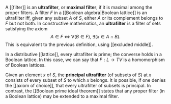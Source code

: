 A [[filter]] is an __ultrafilter__, or __maximal filter__, if it is maximal among the proper filters.  A filter $F$ in a [[Boolean algebra|Boolean lattice]] is an ultrafilter iff, given any subset $A$ of $S$, either $A$ or its complement belongs to $F$ but not both.  In constructive mathematics, an __ultrafilter__ is a filter of sets satisfying the axiom
$$ A \in F \;\Leftrightarrow\; \forall (B \in F),\; \exists (x \in A \cap B) .$$
This is equivalent to the previous definition, using [[excluded middle]].

In a distributive [[lattice]], every ultrafilter is prime; the converse holds in a Boolean lattice.  In this case, we can say that $F: L \to TV$ is a homomorphism of Boolean lattices.

Given an element $x$ of $S$, the __principal ultrafilter__ (of subsets of $S$) at $x$ consists of every subset of $S$ to which $x$ belongs.  It is possible, if one denies the [[axiom of choice]], that every ultrafilter of subsets is principal.  In contrast, the [[Boolean prime ideal theorem]] states that any proper filter (in a Boolean lattice) may be extended to a maximal filter.
